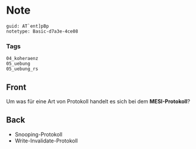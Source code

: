 # Note
```
guid: AT`ent]pBp
notetype: Basic-d7a3e-4ce08
```

### Tags
```
04_koheraenz
05_uebung
05_uebung_rs
```

## Front
Um was für eine Art von Protokoll handelt es sich bei dem
<b>MESI-Protokoll</b>?

## Back
<ul>
  <li>
    <div>
      Snooping-Protokoll
    </div>
  <li>
    <div>
      Write-Invalidate-Protokoll
    </div>
</ul>
